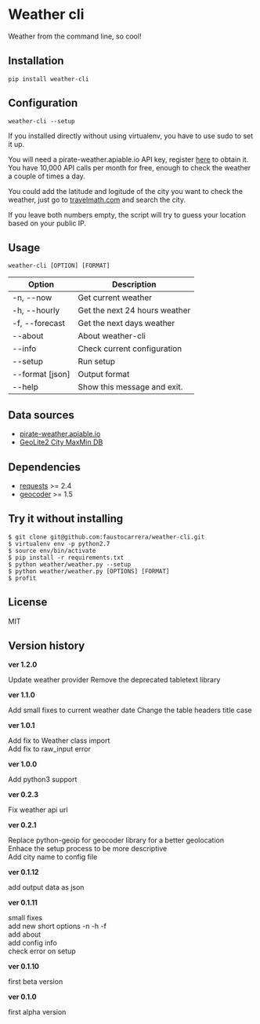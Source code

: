 # Weather cli
Weather from the command line, so cool!

## Installation

```
pip install weather-cli
```

## Configuration

```
weather-cli --setup
```

If you installed directly without using virtualenv, you have to use sudo to set it up.

You will need a pirate-weather.apiable.io API key, register [here](https://pirate-weather.apiable.io/products/weather-data/) to obtain it. You have 10,000 API calls per month for free, enough to check the weather a couple of times a day.

You could add the latitude and logitude of the city you want to check the weather, just go to [travelmath.com](http://www.travelmath.com/) and search the city.  

If you leave both numbers empty, the script will try to guess your location based on your public IP.

## Usage

```
weather-cli [OPTION] [FORMAT]
```

|Option          | Description                   |
|----------------|-------------------------------|
|-n, --now       | Get current weather           |
|-h, --hourly    | Get the next 24 hours weather |
|-f, --forecast  | Get the next days weather     |
|--about         | About weather-cli             |
|--info          | Check current configuration   |
|--setup         | Run setup                     |
|--format [json] | Output format                 |
|--help          | Show this message and exit.   |

## Data sources

* [pirate-weather.apiable.io](https://pirate-weather.apiable.io/)
* [GeoLite2 City MaxMin DB](http://geolite.maxmind.com/download/geoip/database/GeoLite2-City.mmdb.gz)


## Dependencies

* [requests](http://docs.python-requests.org/en/latest/) >= 2.4
* [geocoder](https://github.com/DenisCarriere/geocoder) >= 1.5

## Try it without installing

```
$ git clone git@github.com:faustocarrera/weather-cli.git
$ virtualenv env -p python2.7
$ source env/bin/activate
$ pip install -r requirements.txt
$ python weather/weather.py --setup
$ python weather/weather.py [OPTIONS] [FORMAT]
$ profit
```

## License

MIT

## Version history

**ver 1.2.0**

Update weather provider
Remove the deprecated tabletext library

**ver 1.1.0**

Add small fixes to current weather date
Change the table headers title case


**ver 1.0.1**

Add fix to Weather class import  
Add fix to raw_input error  

**ver 1.0.0**

Add python3 support

**ver 0.2.3**

Fix weather api url

**ver 0.2.1**  

Replace python-geoip for geocoder library for a better geolocation   
Enhace the setup process to be more descriptive  
Add city name to config file  

**ver 0.1.12**  

add output data as json

**ver 0.1.11**  

small fixes  
add new short options -n -h -f  
add about  
add config info  
check error on setup 

**ver 0.1.10**  

first beta version

**ver 0.1.0**  

first alpha version
